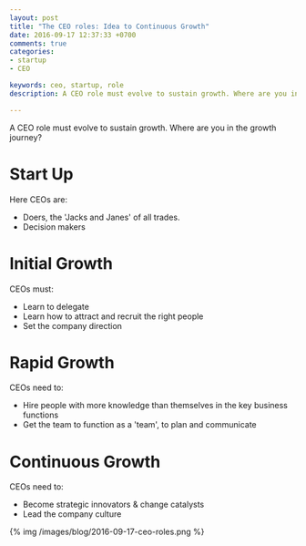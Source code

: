 ```yaml
---
layout: post
title: "The CEO roles: Idea to Continuous Growth"
date: 2016-09-17 12:37:33 +0700
comments: true
categories:
- startup
- CEO

keywords: ceo, startup, role
description: A CEO role must evolve to sustain growth. Where are you in the growth journey?

---
```


A CEO role must evolve to sustain growth. Where are you in the growth journey?

# Start Up

Here CEOs are:

- Doers, the 'Jacks and Janes' of all trades.
- Decision makers

# Initial Growth

CEOs must:

- Learn to delegate
- Learn how to attract and recruit the right people
- Set the company direction

# Rapid Growth

CEOs need to:

- Hire people with more knowledge than themselves in the key business functions
- Get the team to function as a 'team', to plan and communicate

# Continuous Growth

CEOs need to:

- Become strategic innovators & change catalysts
- Lead the company culture

{% img /images/blog/2016-09-17-ceo-roles.png %}
